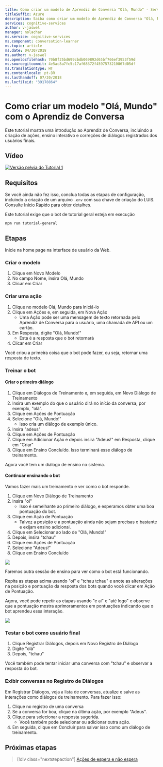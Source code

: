 ```yaml
---
title: Como criar um modelo de Aprendiz de Conversa "Olá, Mundo" - Serviços Cognitivos da Microsoft | Microsoft Docs
titleSuffix: Azure
description: Saiba como criar um modelo de Aprendiz de Conversa "Olá, Mundo".
services: cognitive-services
author: v-jaswel
manager: nolachar
ms.service: cognitive-services
ms.component: conversation-learner
ms.topic: article
ms.date: 04/30/2018
ms.author: v-jaswel
ms.openlocfilehash: 70b8f25bd699cbdb069892d65bf766ef3953f59d
ms.sourcegitcommit: 4e5ac8a7fc5c17af68372f4597573210867d05df
ms.translationtype: HT
ms.contentlocale: pt-BR
ms.lasthandoff: 07/20/2018
ms.locfileid: "39170864"
---
```

# <a name="how-to-create-a-hello-world-model-with-conversation-learner"></a>Como criar um modelo "Olá, Mundo" com o Aprendiz de Conversa

Este tutorial mostra uma introdução ao Aprendiz de Conversa, incluindo a criação de ações, ensino interativo e correções de diálogos registrados dos usuários finais.

## <a name="video"></a>Vídeo

[![Versão prévia do Tutorial 1](http://aka.ms/cl-tutorial-01-preview)](http://aka.ms/blis-tutorial-01)


## <a name="requirements"></a>Requisitos
Se você ainda não fez isso, conclua todas as etapas de configuração, incluindo a criação de um arquivo `.env` com sua chave de criação do LUIS.  Consulte [Início Rápido](https://github.com/Microsoft/ConversationLearner-Samples) para obter detalhes.

Este tutorial exige que o bot de tutorial geral esteja em execução

    npm run tutorial-general

## <a name="steps"></a>Etapas

Inicie na home page na interface de usuário da Web.

### <a name="create-the-model"></a>Criar o modelo
1. Clique em Novo Modelo
2. No campo Nome, insira Olá, Mundo
3. Clicar em Criar

### <a name="create-an-action"></a>Criar uma ação

1. Clique no modelo Olá, Mundo para iniciá-lo
2. Clique em Ações e, em seguida, em Nova Ação
    - Uma Ação pode ser uma mensagem de texto retornada pelo Aprendiz de Conversa para o usuário, uma chamada de API ou um cartão.
3. Em Resposta, digite "Olá, Mundo!"
    - Esta é a resposta que o bot retornará
4. Clicar em Criar

Você criou a primeira coisa que o bot pode fazer, ou seja, retornar uma resposta de texto.

### <a name="train-the-bot"></a>Treinar o bot

#### <a name="create-the-first-dialog"></a>Criar o primeiro diálogo

1. Clique em Diálogos de Treinamento e, em seguida, em Novo Diálogo de Treinamento
2. Insira um exemplo do que o usuário dirá no início da conversa, por exemplo, "olá".
3. Clique em Ações de Pontuação
4. Selecione "Olá, Mundo!"
    - Isso cria um diálogo de exemplo único. 
2. Insira "adeus"
3. Clique em Ações de Pontuação
4. Clique em Adicionar Ação e depois insira "Adeus!" em Resposta, clique em "Criar"
5. Clique em Ensino Concluído. Isso terminará esse diálogo de treinamento.

Agora você tem um diálogo de ensino no sistema.

#### <a name="continue-teaching-the-bot"></a>Continuar ensinando o bot
Vamos fazer mais um treinamento e ver como o bot responde.

1. Clique em Novo Diálogo de Treinamento
2. Insira "oi"
    - Isso é semelhante ao primeiro diálogo, e esperamos obter uma boa pontuação do bot.
2. Clique em Ação de Pontuação
    - Talvez a posição e a pontuação ainda não sejam precisas o bastante e exijam ensino adicional.
3. Clique em Selecionar ao lado de "Olá, Mundo!"
4. Depois, insira "tchau"
5. Clique em Ações de Pontuação
6. Selecione "Adeus!"
7. Clique em Ensino Concluído

![](../media/tutorial1_actions.PNG)

Faremos outra sessão de ensino para ver como o bot está funcionando.

Repita as etapas acima usando "oi" e "tchau tchau" e anote as alterações na posição e pontuação da resposta dos bots quando você clicar em Ação de Pontuação.

Agora, você pode repetir as etapas usando "e aí" e "até logo" e observe que a pontuação mostra aprimoramentos em pontuações indicando que o bot aprendeu essa interação.

![](../media/tutorial1_dialogs.PNG)

### <a name="test-the-bot-as-an-end-user"></a>Testar o bot como usuário final

1. Clique Registrar Diálogos, depois em Novo Registro de Diálogo
2. Digite "olá"
3. Depois, "tchau"

Você também pode tentar iniciar uma conversa com "tchau" e observar a resposta do bot.

### <a name="view-conversations-in-the-log-dialogs"></a>Exibir conversas no Registro de Diálogos

Em Registrar Diálogos, veja a lista de conversas, atualize e salve as interações como diálogos de treinamento. Para fazer isso:

1. Clique no registro de uma conversa
2. Se a conversa for boa, clique na última ação, por exemplo "Adeus".
3. Clique para selecionar a resposta sugerida. 
    - Você também pode selecionar ou adicionar outra ação.
4. Em seguida, clique em Concluir para salvar isso como um diálogo de treinamento.

## <a name="next-steps"></a>Próximas etapas

> [!div class="nextstepaction"]
> [Ações de espera e não espera](./2-wait-vs-nonwait-actions.md)